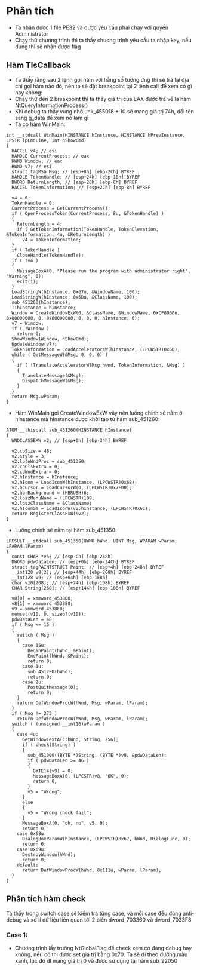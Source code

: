# Phân tích
- Ta nhận được 1 file PE32 và được yêu cầu phải chạy với quyền Administrator
- Chạy thử chương trình thì ta thấy chương trình yêu cầu ta nhập key, nếu đúng thì sẽ nhận được flag
## Hàm TlsCallback
- Ta thấy rằng sau 2 lệnh gọi hàm với hằng số tương ứng thì sẽ trả lại địa chỉ gọi hàm nào đó, nên ta sẽ đặt breakpoint tại 2 lệnh call để xem có gì hay không:
- Chạy thử đến 2 breakpoint thì ta thấy giá trị của EAX được trả về là hàm NtQueryInformationProcess()
- Khi debug ta thấy vùng nhớ unk_455018 + 10 sẽ mang giá trị 74h, đổi tên sang g_data để xem nó làm gì
- Ta có hàm WinMain:
````
int __stdcall WinMain(HINSTANCE hInstance, HINSTANCE hPrevInstance, LPSTR lpCmdLine, int nShowCmd)
{
  HACCEL v4; // esi
  HANDLE CurrentProcess; // eax
  HWND Window; // eax
  HWND v7; // esi
  struct tagMSG Msg; // [esp+8h] [ebp-2Ch] BYREF
  HANDLE TokenHandle; // [esp+24h] [ebp-10h] BYREF
  DWORD ReturnLength; // [esp+28h] [ebp-Ch] BYREF
  HACCEL TokenInformation; // [esp+2Ch] [ebp-8h] BYREF

  v4 = 0;
  TokenHandle = 0;
  CurrentProcess = GetCurrentProcess();
  if ( OpenProcessToken(CurrentProcess, 8u, &TokenHandle) )
  {
    ReturnLength = 4;
    if ( GetTokenInformation(TokenHandle, TokenElevation, &TokenInformation, 4u, &ReturnLength) )
      v4 = TokenInformation;
  }
  if ( TokenHandle )
    CloseHandle(TokenHandle);
  if ( !v4 )
  {
    MessageBoxA(0, "Please run the program with administrator right", "Warning", 0);
    exit(1);
  }
  LoadStringW(hInstance, 0x67u, &WindowName, 100);
  LoadStringW(hInstance, 0x6Du, &ClassName, 100);
  sub_451260(hInstance);
  ::hInstance = hInstance;
  Window = CreateWindowExW(0, &ClassName, &WindowName, 0xCF0000u, 0x80000000, 0, 0x80000000, 0, 0, 0, hInstance, 0);
  v7 = Window;
  if ( !Window )
    return 0;
  ShowWindow(Window, nShowCmd);
  UpdateWindow(v7);
  TokenInformation = LoadAcceleratorsW(hInstance, (LPCWSTR)0x6D);
  while ( GetMessageW(&Msg, 0, 0, 0) )
  {
    if ( !TranslateAcceleratorW(Msg.hwnd, TokenInformation, &Msg) )
    {
      TranslateMessage(&Msg);
      DispatchMessageW(&Msg);
    }
  }
  return Msg.wParam;
}
````
- Hàm WinMain gọi CreateWindowExW vậy nên luồng chính sẽ nằm ở hInstance mà hInstance được khởi tạo từ hàm sub_451260:
````
ATOM __thiscall sub_451260(HINSTANCE hInstance)
{
  WNDCLASSEXW v2; // [esp+0h] [ebp-34h] BYREF

  v2.cbSize = 48;
  v2.style = 3;
  v2.lpfnWndProc = sub_451350;
  v2.cbClsExtra = 0;
  v2.cbWndExtra = 0;
  v2.hInstance = hInstance;
  v2.hIcon = LoadIconW(hInstance, (LPCWSTR)0x6B);
  v2.hCursor = LoadCursorW(0, (LPCWSTR)0x7F00);
  v2.hbrBackground = (HBRUSH)6;
  v2.lpszMenuName = (LPCWSTR)109;
  v2.lpszClassName = &ClassName;
  v2.hIconSm = LoadIconW(v2.hInstance, (LPCWSTR)0x6C);
  return RegisterClassExW(&v2);
}
````
- Luồng chính sẽ nằm tại hàm sub_451350:
````
LRESULT __stdcall sub_451350(HWND hWnd, UINT Msg, WPARAM wParam, LPARAM lParam)
{
  const CHAR *v5; // [esp-Ch] [ebp-258h]
  DWORD pdwDataLen; // [esp+0h] [ebp-24Ch] BYREF
  struct tagPAINTSTRUCT Paint; // [esp+4h] [ebp-248h] BYREF
  __int128 v8[2]; // [esp+44h] [ebp-208h] BYREF
  __int128 v9; // [esp+64h] [ebp-1E8h]
  char v10[208]; // [esp+74h] [ebp-1D8h] BYREF
  CHAR String[260]; // [esp+144h] [ebp-108h] BYREF

  v8[0] = xmmword_4538D0;
  v8[1] = xmmword_4538E0;
  v9 = xmmword_4538F0;
  memset(v10, 0, sizeof(v10));
  pdwDataLen = 48;
  if ( Msg <= 15 )
  {
    switch ( Msg )
    {
      case 15u:
        BeginPaint(hWnd, &Paint);
        EndPaint(hWnd, &Paint);
        return 0;
      case 1u:
        sub_4512F0(hWnd);
        return 0;
      case 2u:
        PostQuitMessage(0);
        return 0;
    }
    return DefWindowProcW(hWnd, Msg, wParam, lParam);
  }
  if ( Msg != 273 )
    return DefWindowProcW(hWnd, Msg, wParam, lParam);
  switch ( (unsigned __int16)wParam )
  {
    case 4u:
      GetWindowTextA(::hWnd, String, 256);
      if ( check(String) )
      {
        sub_451000((BYTE *)String, (BYTE *)v8, &pdwDataLen);
        if ( pdwDataLen >= 46 )
        {
          BYTE14(v9) = 0;
          MessageBoxA(0, (LPCSTR)v8, "OK", 0);
          return 0;
        }
        v5 = "Wrong";
      }
      else
      {
        v5 = "Wrong check fail";
      }
      MessageBoxA(0, "oh, no", v5, 0);
      return 0;
    case 0x68u:
      DialogBoxParamW(hInstance, (LPCWSTR)0x67, hWnd, DialogFunc, 0);
      return 0;
    case 0x69u:
      DestroyWindow(hWnd);
      return 0;
    default:
      return DefWindowProcW(hWnd, 0x111u, wParam, lParam);
  }
}
````
## Phân tích hàm check
Ta thấy trong switch case sẽ kiểm tra từng case, và mỗi case đều dùng anti-debug và xử lí dữ liệu liên quan tới 2 biến dword_703360 và dword_7033F8
### Case 1:
- Chương trình lấy trường NtGlobalFlag để check xem có đang debug hay không, nếu có thì được set giá trị bằng 0x70. Ta sẽ đi theo đường màu xanh, lúc đó dl mang giá trị 0 và được sử dụng tại hàm sub_92050
